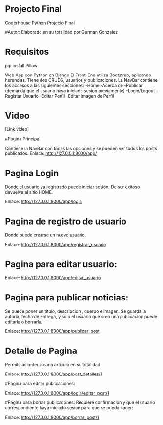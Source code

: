 # Projecto Final

CoderHouse Python Projecto Final 

#Autor:
Elaborado en su totalidad por German Gonzalez

# Requisitos
pip install Pillow


Web App con Python en Django
El Front-End utiliza Bootstrap, aplicando herencias.
Tiene dos CRUDS, usuarios y publicaciones.
La NavBar contiene los accesos a las siguientes secciones:
-Home
-Acerca de
-Publicar (demanda que el usuario haya iniciado sesion previamente)
-Login/Logout
-Registar Usuario
-Editar Perfil
-Editar Imagen de Perfil

# Video
[Link video]

#Pagina Principal

Contiene la NavBar con todas las opciones y se pueden ver todos los posts publicados.
Enlace: http://127.0.0.1:8000/app/

# Pagina Login
Donde el usuario ya registrado puede iniciar sesion. De ser exitoso devuelve al sitio HOME.

Enlace: http://127.0.0.1:8000/app/login

# Pagina de registro de usuario
Donde puede crearse un nuevo usuario.

Enlace: http://127.0.0.1:8000/app/registrar_usuario

# Pagina para editar usuario:

Enlace: http://127.0.0.1:8000/app/editar_usuario

# Pagina para publicar noticias:

Se puede poner un titulo, descripcion , cuerpo e imagen. Se guarda la autoria, fecha de entrega, y solo el usuario que creo una publicacion puede editarla o borrarla.

Enlace: http://127.0.0.1:8000/app/publicar_post

# Detalle de Pagina

Permite acceder a cada articulo en su totalidad

Enlace: http://127.0.0.1:8000/app/post_detalles/1

#Pagina para editar publicaciones:

Enlace: http://127.0.0.1:8000/app/login/editar_post/1

#Pagina para borrar publicacones:
Requiere confirmacion y que el usuario correspondiente haya iniciado sesion para que se pueda hacer:

Enlace: http://127.0.0.1:8000/app/borrar_post/1
